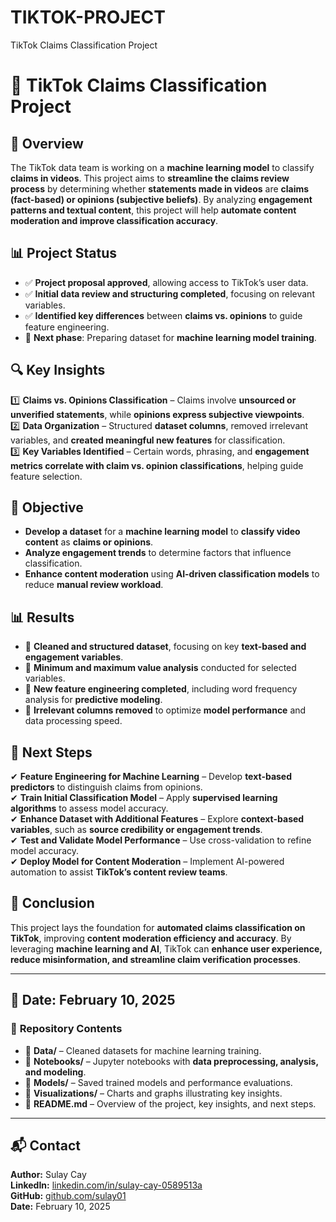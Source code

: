 # TIKTOK-PROJECT
TikTok Claims Classification Project 
# 🎯 TikTok Claims Classification Project

## 📌 Overview
The TikTok data team is working on a **machine learning model** to classify **claims in videos**. This project aims to **streamline the claims review process** by determining whether **statements made in videos** are **claims (fact-based) or opinions (subjective beliefs)**. By analyzing **engagement patterns and textual content**, this project will help **automate content moderation and improve classification accuracy**.

## 📊 Project Status
- ✅ **Project proposal approved**, allowing access to TikTok’s user data.
- ✅ **Initial data review and structuring completed**, focusing on relevant variables.
- ✅ **Identified key differences** between **claims vs. opinions** to guide feature engineering.
- 🚀 **Next phase**: Preparing dataset for **machine learning model training**.

## 🔍 Key Insights
1️⃣ **Claims vs. Opinions Classification** – Claims involve **unsourced or unverified statements**, while **opinions express subjective viewpoints**.  
2️⃣ **Data Organization** – Structured **dataset columns**, removed irrelevant variables, and **created meaningful new features** for classification.  
3️⃣ **Key Variables Identified** – Certain words, phrasing, and **engagement metrics correlate with claim vs. opinion classifications**, helping guide feature selection.  

## 🎯 Objective
- **Develop a dataset** for a **machine learning model** to **classify video content** as **claims or opinions**.  
- **Analyze engagement trends** to determine factors that influence classification.  
- **Enhance content moderation** using **AI-driven classification models** to reduce **manual review workload**.  

## 📊 Results
- 📌 **Cleaned and structured dataset**, focusing on key **text-based and engagement variables**.  
- 📌 **Minimum and maximum value analysis** conducted for selected variables.  
- 📌 **New feature engineering completed**, including word frequency analysis for **predictive modeling**.  
- 📌 **Irrelevant columns removed** to optimize **model performance** and data processing speed.  

## 🚀 Next Steps
✔ **Feature Engineering for Machine Learning** – Develop **text-based predictors** to distinguish claims from opinions.  
✔ **Train Initial Classification Model** – Apply **supervised learning algorithms** to assess model accuracy.  
✔ **Enhance Dataset with Additional Features** – Explore **context-based variables**, such as **source credibility or engagement trends**.  
✔ **Test and Validate Model Performance** – Use cross-validation to refine model accuracy.  
✔ **Deploy Model for Content Moderation** – Implement AI-powered automation to assist **TikTok’s content review teams**.  

## 📌 Conclusion
This project lays the foundation for **automated claims classification on TikTok**, improving **content moderation efficiency and accuracy**. By leveraging **machine learning and AI**, TikTok can **enhance user experience, reduce misinformation, and streamline claim verification processes**.

---

## 📅 Date: February 10, 2025  

### 📂 **Repository Contents**
- 📁 **Data/** – Cleaned datasets for machine learning training.  
- 📁 **Notebooks/** – Jupyter notebooks with **data preprocessing, analysis, and modeling**.  
- 📁 **Models/** – Saved trained models and performance evaluations.  
- 📁 **Visualizations/** – Charts and graphs illustrating key insights.  
- 📜 **README.md** – Overview of the project, key insights, and next steps.  

---

## 📬 Contact
**Author:** Sulay Cay  
**LinkedIn:** [linkedin.com/in/sulay-cay-0589513a](https://www.linkedin.com/in/sulay-cay-0589513a)  
**GitHub:** [github.com/sulay01](https://github.com/sulay01)  
**Date:** February 10, 2025  
